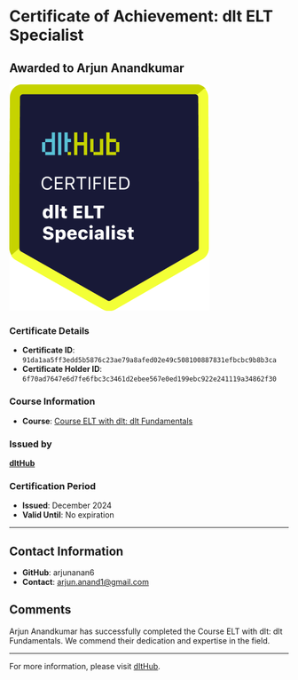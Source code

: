 
# Certificate of Achievement: dlt ELT Specialist

## Awarded to **Arjun Anandkumar**

![Course Image](../badges/dlt_ELT_specialist.png)

### Certificate Details
- **Certificate ID**: `91da1aa5ff3edd5b5876c23ae79a8afed02e49c508100887831efbcbc9b8b3ca`
- **Certificate Holder ID**: `6f70ad7647e6d7fe6fbc3c3461d2ebee567e0ed199ebc922e241119a34862f30`

### Course Information
- **Course**: [Course ELT with dlt: dlt Fundamentals](https://github.com/dlt-hub/dlthub-education/tree/main/courses/dlt_fundamentals_dec_2024)

### Issued by
[**dltHub**](https://dlthub.com/) 

### Certification Period
- **Issued**: December 2024
- **Valid Until**: No expiration

---

## Contact Information
- **GitHub**: arjunanan6
- **Contact**: arjun.anand1@gmail.com

## Comments
Arjun Anandkumar has successfully completed the Course ELT with dlt: dlt Fundamentals. We commend their dedication and expertise in the field.

---

For more information, please visit [dltHub](https://dlthub.com/).
    